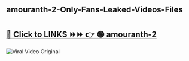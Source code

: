 
 ## amouranth-2-Only-Fans-Leaked-Videos-Files

# <h2><a href="https://mediaupload.pro?amouranth-2">🔗 Click to LINKS ⏩⏩ 👉 🟢 amouranth-2 </a></h2>

<a href="https://mediaupload.pro?amouranth-2" rel="nofollow" data-target="animated-image.originalLink"><img src="https://i.ibb.co.com/xMMVF88/686577567.gif" alt="Viral Video Original" style="max-width: 100%; display: inline-block;" data-target="animated-image.originalImage"></a>